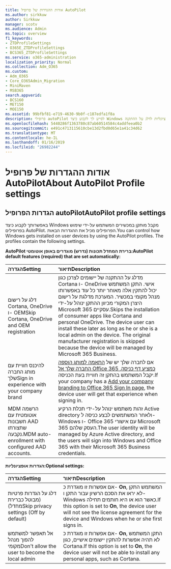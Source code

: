 ```yaml
---
title: אודות ההגדרות של פרופיל AutoPilot
ms.author: sirkkuw
author: Sirkkuw
manager: scotv
ms.audience: Admin
ms.topic: overview
f1_keywords:
- ZTDProfileSettings
- O365E_ZTDProfileSettings
- BCS365_ZTDProfileSettings
ms.service: o365-administration
localization_priority: Normal
ms.collection: Adm_O365
ms.custom:
- Adm_O365
- Core_O365Admin_Migration
- MiniMaven
- MSB365
search.appverid:
- BCS160
- MET150
- MOE150
ms.assetid: 99bfbf81-e719-4630-9b0f-c187edfa1f8a
description: פרופילי autoPilot לסייע לך לקבוע כיצד Windows מקבל מותקן במכשירים המשתמש. מכילים פרופילי ברירת מחדל ועל הגדרות אופציונליות לדלג על ההתקנה Cortana.
ms.openlocfilehash: 5440286f1363780c87ab60514584c4addfeea0b2
ms.sourcegitcommit: e491c4713115610cbe13d2fbd0d65e1a41c34d62
ms.translationtype: MT
ms.contentlocale: he-IL
ms.lasthandoff: 01/16/2019
ms.locfileid: "26982244"
---
```

# <a name="about-autopilot-profile-settings"></a><span data-ttu-id="e86bf-104">אודות ההגדרות של פרופיל AutoPilot</span><span class="sxs-lookup"><span data-stu-id="e86bf-104">About AutoPilot Profile settings</span></span>

## <a name="autopilot-profile-settings"></a><span data-ttu-id="e86bf-105">הגדרות הפרופיל autoPilot</span><span class="sxs-lookup"><span data-stu-id="e86bf-105">AutoPilot profile settings</span></span>

<span data-ttu-id="e86bf-p102">באפשרותך לקבוע כיצד Windows מקבל מותקן במכשירים המשתמש על-ידי שימוש בפרופילים AutoPilot. הפרופילים מכיל את ההגדרות הבאות.</span><span class="sxs-lookup"><span data-stu-id="e86bf-p102">You can control how Windows gets installed on user devices by using the AutoPilot profiles. The profiles contain the following settings.</span></span>
  
 <span data-ttu-id="e86bf-108">**AutoPilot ברירת המחדל תכונות (נדרש) מוגדרים באופן אוטומטי:**</span><span class="sxs-lookup"><span data-stu-id="e86bf-108">**AutoPilot default features (required) that are set automatically:**</span></span>
  
|<span data-ttu-id="e86bf-109">**הגדרה**</span><span class="sxs-lookup"><span data-stu-id="e86bf-109">**Setting**</span></span>|<span data-ttu-id="e86bf-110">**תיאור**</span><span class="sxs-lookup"><span data-stu-id="e86bf-110">**Description**</span></span>|
|:-----|:-----|
|<span data-ttu-id="e86bf-111">דלג על רישום Cortana, OneDrive ו- OEM</span><span class="sxs-lookup"><span data-stu-id="e86bf-111">Skip Cortana, OneDrive and OEM registration</span></span>  <br/> |<span data-ttu-id="e86bf-p103">מדלג על ההתקנה של יישומים לצרכן כגון Cortana ו- OneDrive אישי. התקן המשתמש יכול להתקין אלה מאוחר יותר כל עוד באפשרותו מנהל מקומי במכשיר. המערכת מדלגת על רישום היצרן המקורי מכיוון ההתקן ינוהל על-ידי Microsoft 365 עסקיים.</span><span class="sxs-lookup"><span data-stu-id="e86bf-p103">Skips the installation of consumer apps like Cortana and personal OneDrive. The device user can install these later as long as he or she is a local admin on the device. The original manufacturer registration is skipped because the device will be managed by Microsoft 365 Business.</span></span>  <br/> |
|<span data-ttu-id="e86bf-115">להיכנס חוויית עם מותג החברה שלך</span><span class="sxs-lookup"><span data-stu-id="e86bf-115">Sign in experience with your company brand</span></span>  <br/> |<span data-ttu-id="e86bf-116">אם לחברה שלך יש של [התאמה למותג הוספה החברה שלך אל Office 365 כמציע דף כניסה](https://support.office.com/article/a1229cdb-ce19-4da5-90c7-2b9b146aef0a), יקבל המשתמש בהתקן זה חוויית בעת הכניסה.</span><span class="sxs-lookup"><span data-stu-id="e86bf-116">If your company has a [Add your company branding to Office 365 Sign In page](https://support.office.com/article/a1229cdb-ce19-4da5-90c7-2b9b146aef0a), the device user will get that experience when signing in.</span></span>  <br/> |
|<span data-ttu-id="e86bf-117">MDM הרשמה אוטומטית עם חשבונות AAD שתצורתו נקבעה.</span><span class="sxs-lookup"><span data-stu-id="e86bf-117">MDM auto-enrollment with configured AAD accounts.</span></span>  <br/> |<span data-ttu-id="e86bf-118">זהות משתמש ינוהל על-ידי תכלת הרקיע Active directory ולאחר המשתמשים לבצע כניסה ל- Windows ו- Office 365 עם אישורי Microsoft 365 העסק שלהם.</span><span class="sxs-lookup"><span data-stu-id="e86bf-118">The user identity will be managed by Azure Active directory, and the users will sign into Windows and Office 365 with their Microsoft 365 Business credentials.</span></span>  <br/> |
   
 <span data-ttu-id="e86bf-119">**הגדרות אופציונליות:**</span><span class="sxs-lookup"><span data-stu-id="e86bf-119">**Optional settings:**</span></span>
  
|<span data-ttu-id="e86bf-120">**הגדרה**</span><span class="sxs-lookup"><span data-stu-id="e86bf-120">**Setting**</span></span>|<span data-ttu-id="e86bf-121">**תיאור**</span><span class="sxs-lookup"><span data-stu-id="e86bf-121">**Description**</span></span>|
|:-----|:-----|
|<span data-ttu-id="e86bf-122">דלג על הגדרות פרטיות (מבוטל כברירת מחדל)</span><span class="sxs-lookup"><span data-stu-id="e86bf-122">Skip privacy settings (Off by default)</span></span>  <br/> |<span data-ttu-id="e86bf-123">אם אפשרות זו מוגדרת כ- **On**, המשתמש התקן לא יראו את הסכם הרשיון עבור התקן ו- Windows כאשר הוא או היא חותמים תחילה.</span><span class="sxs-lookup"><span data-stu-id="e86bf-123">If this option is set to **On**, the device user will not see the license agreement for the device and Windows when he or she first signs in.</span></span>  <br/> |
|<span data-ttu-id="e86bf-124">אל תאפשר למשתמש להפוך מנהל מקומי</span><span class="sxs-lookup"><span data-stu-id="e86bf-124">Don't allow the user to become the local admin</span></span>  <br/> |<span data-ttu-id="e86bf-125">אם אפשרות זו מוגדרת כ- **On**, התקן המשתמש לא תהיה אפשרות להתקין יישומים אישיים, כגון Cortana.</span><span class="sxs-lookup"><span data-stu-id="e86bf-125">If this option is set to **On**, the device user will not be able to install any personal apps, such as Cortana.</span></span>  <br/> |
   
